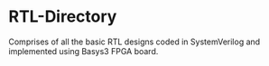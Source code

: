 # RTL-Directory
Comprises of all the basic RTL designs coded in SystemVerilog and implemented using Basys3 FPGA board.
